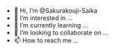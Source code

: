 - 👋 Hi, I’m @Sakurakouji-Saika
- 👀 I’m interested in ...
- 🌱 I’m currently learning ...
- 💞️ I’m looking to collaborate on ...
- 📫 How to reach me ...

<!---
Sakurakouji-Saika/Sakurakouji-Saika is a ✨ special ✨ repository because its `README.md` (this file) appears on your GitHub profile.
You can click the Preview link to take a look at your changes.
--->
